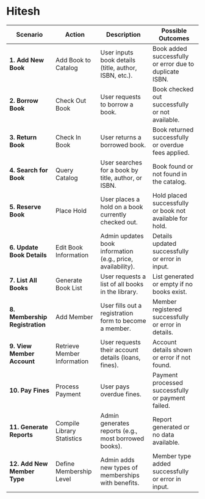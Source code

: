 # Hitesh


| Scenario                               | Action                               | Description                                               | Possible Outcomes                                      |
|----------------------------------------|--------------------------------------|-----------------------------------------------------------|-------------------------------------------------------|
| **1. Add New Book**                   | Add Book to Catalog                 | User inputs book details (title, author, ISBN, etc.).    | Book added successfully or error due to duplicate ISBN. |
| **2. Borrow Book**                    | Check Out Book                      | User requests to borrow a book.                           | Book checked out successfully or not available.        |
| **3. Return Book**                    | Check In Book                       | User returns a borrowed book.                             | Book returned successfully or overdue fees applied.     |
| **4. Search for Book**                | Query Catalog                       | User searches for a book by title, author, or ISBN.      | Book found or not found in the catalog.                |
| **5. Reserve Book**                   | Place Hold                          | User places a hold on a book currently checked out.      | Hold placed successfully or book not available for hold. |
| **6. Update Book Details**            | Edit Book Information               | Admin updates book information (e.g., price, availability).| Details updated successfully or error in input.        |
| **7. List All Books**                 | Generate Book List                  | User requests a list of all books in the library.        | List generated or empty if no books exist.            |
| **8. Membership Registration**         | Add Member                          | User fills out a registration form to become a member.   | Member registered successfully or error in details.    |
| **9. View Member Account**             | Retrieve Member Information         | User requests their account details (loans, fines).       | Account details shown or error if not found.           |
| **10. Pay Fines**                     | Process Payment                     | User pays overdue fines.                                  | Payment processed successfully or payment failed.      |
| **11. Generate Reports**               | Compile Library Statistics          | Admin generates reports (e.g., most borrowed books).      | Report generated or no data available.                 |
| **12. Add New Member Type**           | Define Membership Level             | Admin adds new types of memberships with benefits.       | Member type added successfully or error in input.      |

